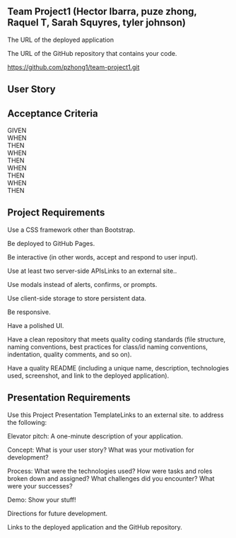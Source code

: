  ## Team Project1 (Hector Ibarra, puze zhong, Raquel T, Sarah   Squyres, tyler johnson)  

The URL of the deployed application



The URL of the GitHub repository that contains your code.

https://github.com/pzhong1/team-project1.git

 ## User Story  



## Acceptance Criteria  
GIVEN   
WHEN   
THEN   
WHEN   
THEN   
WHEN   
THEN   
WHEN   
THEN   


## Project Requirements
Use a CSS framework other than Bootstrap.  

Be deployed to GitHub Pages.  

Be interactive (in other words, accept and respond to user input).  

Use at least two server-side APIsLinks to an external site..  

Use modals instead of alerts, confirms, or prompts.  

Use client-side storage to store persistent data.  

Be responsive.  

Have a polished UI.  

Have a clean repository that meets quality coding standards (file structure, naming conventions, best practices for class/id naming     conventions, indentation, quality comments, and so on).  

Have a quality README (including a unique name, description, technologies used, screenshot, and link to the deployed application).  


## Presentation Requirements
Use this Project Presentation TemplateLinks to an external site.   to address the following:  

Elevator pitch: A one-minute description of your application.  

Concept: What is your user story? What was your motivation for development?  

Process: What were the technologies used? How were tasks and roles broken down and assigned? What challenges did you encounter? What were   your successes?  

Demo: Show your stuff!  

Directions for future development.  

Links to the deployed application and the GitHub repository.  
